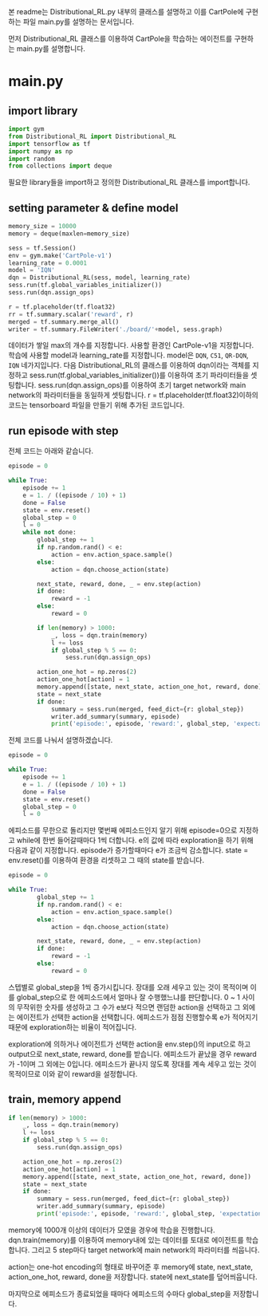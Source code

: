 본 readme는 Distributional_RL.py 내부의 클래스를 설명하고 이를 CartPole에 구현하는 파일 main.py를 설명하는 문서입니다. 

먼저 Distributional_RL 클래스를 이용하여 CartPole을 학습하는 에이전트를 구현하는 main.py를 설명합니다.

# main.py

## import library
``` python
import gym
from Distributional_RL import Distributional_RL
import tensorflow as tf
import numpy as np
import random
from collections import deque
```

필요한 library들을 import하고 정의한 Distributional_RL 클래스를 import합니다.

## setting parameter & define model

``` python
memory_size = 10000
memory = deque(maxlen=memory_size)

sess = tf.Session()
env = gym.make('CartPole-v1')
learning_rate = 0.0001
model = 'IQN'
dqn = Distributional_RL(sess, model, learning_rate)
sess.run(tf.global_variables_initializer())
sess.run(dqn.assign_ops)

r = tf.placeholder(tf.float32) 
rr = tf.summary.scalar('reward', r)
merged = tf.summary.merge_all()  
writer = tf.summary.FileWriter('./board/'+model, sess.graph)
```

데이터가 쌓일 max의 개수를 지정합니다. 사용할 환경인 CartPole-v1을 지정합니다. 학습에 사용할 model과 learning_rate를 지정합니다. model은 `DQN`, `C51`, `QR-DQN`, `IQN` 네가지입니다. 다음 Distributional_RL의 클래스를 이용하여 dqn이라는 객체를 지정하고 sess.run(tf.global_variables_initializer())를 이용하여 초기 파라미터들을 셋팅합니다. sess.run(dqn.assign_ops)를 이용하여 초기 target network와 main network의 파라미터들을 동일하게 셋팅합니다. r = tf.placeholder(tf.float32)이하의 코드는 tensorboard 파일을 만들기 위해 추가된 코드입니다.

## run episode with step

전체 코드는 아래와 같습니다.

``` python
episode = 0

while True:
    episode += 1
    e = 1. / ((episode / 10) + 1)
    done = False
    state = env.reset()
    global_step = 0
    l = 0
    while not done:
        global_step += 1
        if np.random.rand() < e:
            action = env.action_space.sample()
        else:
            action = dqn.choose_action(state)

        next_state, reward, done, _ = env.step(action)
        if done:
            reward = -1
        else:
            reward = 0

        if len(memory) > 1000:
            _, loss = dqn.train(memory)
            l += loss
            if global_step % 5 == 0:
                sess.run(dqn.assign_ops)

        action_one_hot = np.zeros(2)
        action_one_hot[action] = 1
        memory.append([state, next_state, action_one_hot, reward, done])
        state = next_state
        if done:
            summary = sess.run(merged, feed_dict={r: global_step})
            writer.add_summary(summary, episode)
            print('episode:', episode, 'reward:', global_step, 'expectation loss:', l)
```

전체 코드를 나눠서 설명하겠습니다.

``` python
episode = 0

while True:
    episode += 1
    e = 1. / ((episode / 10) + 1)
    done = False
    state = env.reset()
    global_step = 0
    l = 0
```

에피소드를 무한으로 돌리지만 몇번째 에피소드인지 알기 위해 episode=0으로 지정하고 while에 한번 들어갈때마다 1씩 더합니다. e의 값에 따라 exploration을 하기 위해 다음과 같이 지정합니다. episode가 증가할때마다 e가 조금씩 감소합니다. state = env.reset()를 이용하여 환경을 리셋하고 그 때의 state를 받습니다.

``` python
episode = 0

while True:
        global_step += 1
        if np.random.rand() < e:
            action = env.action_space.sample()
        else:
            action = dqn.choose_action(state)

        next_state, reward, done, _ = env.step(action)
        if done:
            reward = -1
        else:
            reward = 0
```
스텝별로 global_step을 1씩 증가시킵니다. 장대를 오래 세우고 있는 것이 목적이며 이를 global_step으로 한 에피소드에서 얼마나 잘 수행했느냐를 판단합니다. 0 ~ 1 사이의 무작위한 숫자를 생성하고 그 수가 e보다 적으면 랜덤한 action을 선택하고 그 외에는 에이전트가 선택한 action을 선택합니다. 에피소드가 점점 진행할수록 e가 적어지기 때문에 exploration하는 비율이 적어집니다.

exploration에 의하거나 에이전트가 선택한 action을 env.step()의 input으로 하고 output으로 next_state, reward, done를 받습니다. 에피소드가 끝났을 경우 reward가 -1이며 그 외에는 0입니다. 에피소드가 끝나지 않도록 장대를 계속 세우고 있는 것이 목적이므로 이와 같이 reward을 설정합니다.

## train, memory append

``` python
if len(memory) > 1000:
    _, loss = dqn.train(memory)
    l += loss
    if global_step % 5 == 0:
        sess.run(dqn.assign_ops)

    action_one_hot = np.zeros(2)
    action_one_hot[action] = 1
    memory.append([state, next_state, action_one_hot, reward, done])
    state = next_state
    if done:
        summary = sess.run(merged, feed_dict={r: global_step})
        writer.add_summary(summary, episode)
        print('episode:', episode, 'reward:', global_step, 'expectation loss:', l)
```

memory에 1000개 이상의 데이터가 모였을 경우에 학습을 진행합니다. dqn.train(memory)를 이용하여 memory내에 있는 데이터를 토대로 에이전트를 학습합니다. 그리고 5 step마다 target network에 main network의 파라미터를 씌웁니다.

action는 one-hot encoding의 형태로 바꾸어준 후 memory에 state, next_state, action_one_hot, reward, done을 저장합니다. state에 next_state를 덮어씌웁니다.

마지막으로 에피소드가 종료되었을 때마다 에피소드의 수마다 global_step을 저장합니다.